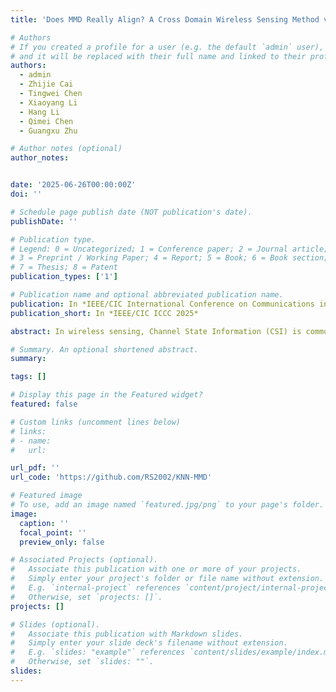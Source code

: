 ```yaml
---
title: 'Does MMD Really Align? A Cross Domain Wireless Sensing Method via Local Distribution'

# Authors
# If you created a profile for a user (e.g. the default `admin` user), write the username (folder name) here
# and it will be replaced with their full name and linked to their profile.
authors:
  - admin
  - Zhijie Cai
  - Tingwei Chen
  - Xiaoyang Li
  - Hang Li
  - Qimei Chen
  - Guangxu Zhu

# Author notes (optional)
author_notes:


date: '2025-06-26T00:00:00Z'
doi: ''

# Schedule page publish date (NOT publication's date).
publishDate: ''

# Publication type.
# Legend: 0 = Uncategorized; 1 = Conference paper; 2 = Journal article;
# 3 = Preprint / Working Paper; 4 = Report; 5 = Book; 6 = Book section;
# 7 = Thesis; 8 = Patent
publication_types: ['1']

# Publication name and optional abbreviated publication name.
publication: In *IEEE/CIC International Conference on Communications in China (ICCC) 2025*
publication_short: In *IEEE/CIC ICCC 2025*

abstract: In wireless sensing, Channel State Information (CSI) is commonly used for detecting human behavior, but its sensitivity to environmental changes can degrade performance when models trained in one environment are applied to another. To tackle this, Domain Alignment (DAL), particularly the Maximum Mean Discrepancy (MMD), is often employed to align the global distributions of source and target domains. However, DAL typically overlooks inter-category relationships, leading to misalignment even with global alignment. To address these limitations, we propose K-Nearest Neighbors Maximum Mean Discrepancy (KNN-MMD), a novel few-shot method for cross-domain wireless sensing. Our approach constructs a ``help set" using K-Nearest Neighbors (KNN) from the target domain, enabling local alignment within each category via MMD. We also address the instability often seen in cross-domain methods, where performance fluctuates between epochs, and the challenge of determining an optimal stopping point during training due to the lack of labeled data. Our method resolves this by excluding the support set from the target domain during training and uses it as a validation set for early stopping. We evaluate the effectiveness of KNN-MMD on cross-domain Wi-Fi gesture recognition and people identification tasks, achieving accuracy rates of 93.26% and 81.84% in one-shot scenarios. The dataset and code are publicly available at https://github.com/RS2002/KNN-MMD.

# Summary. An optional shortened abstract.
summary: 

tags: []

# Display this page in the Featured widget?
featured: false

# Custom links (uncomment lines below)
# links:
# - name: 
#   url: 

url_pdf: ''
url_code: 'https://github.com/RS2002/KNN-MMD'

# Featured image
# To use, add an image named `featured.jpg/png` to your page's folder.
image:
  caption: ''
  focal_point: ''
  preview_only: false

# Associated Projects (optional).
#   Associate this publication with one or more of your projects.
#   Simply enter your project's folder or file name without extension.
#   E.g. `internal-project` references `content/project/internal-project/index.md`.
#   Otherwise, set `projects: []`.
projects: []

# Slides (optional).
#   Associate this publication with Markdown slides.
#   Simply enter your slide deck's filename without extension.
#   E.g. `slides: "example"` references `content/slides/example/index.md`.
#   Otherwise, set `slides: ""`.
slides: 
---
```

